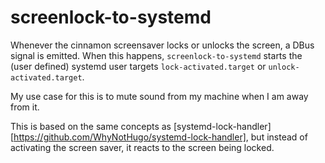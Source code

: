 # screenlock-to-systemd

Whenever the cinnamon screensaver locks or unlocks the screen, a DBus
signal is emitted. When this happens, `screenlock-to-systemd` starts
the (user defined) systemd user targets `lock-activated.target` or
`unlock-activated.target`.

My use case for this is to mute sound from my machine when I am away
from it.

This is based on the same concepts as
[systemd-lock-handler][https://github.com/WhyNotHugo/systemd-lock-handler],
but instead of activating the screen saver, it reacts to the screen
being locked.
